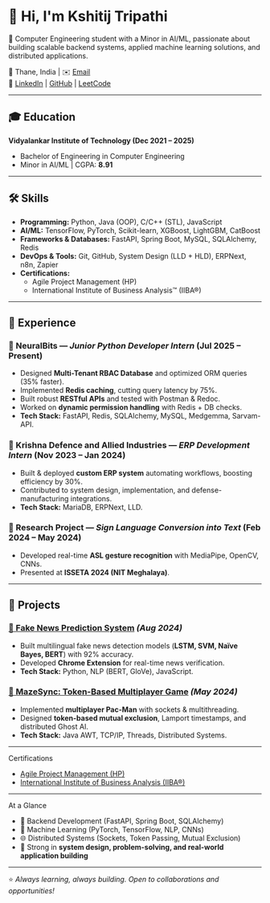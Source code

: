 
<!---
KAT924809/KAT924809 is a ✨ special ✨ repository because its `README.md` (this file) appears on your GitHub profile.
You can click the Preview link to take a look at your changes.
--->
# 👋 Hi, I'm Kshitij Tripathi  

🚀 Computer Engineering student with a Minor in AI/ML, passionate about building scalable backend systems, applied machine learning solutions, and distributed applications.  

📍 Thane, India | ✉️ [Email](mailto:k.a.t924802@gmail.com)  
🔗 [LinkedIn](https://www.linkedin.com/in/kshitij-tripathi-b96573362) | [GitHub](https://github.com/kat924809) | [LeetCode](https://leetcode.com/u/kat924809/)  

---

## 🎓 Education  
**Vidyalankar Institute of Technology (Dec 2021 – 2025)**  
- Bachelor of Engineering in Computer Engineering  
- Minor in AI/ML | CGPA: **8.91**  

---

## 🛠️ Skills  

- **Programming:** Python, Java (OOP), C/C++ (STL), JavaScript  
- **AI/ML:** TensorFlow, PyTorch, Scikit-learn, XGBoost, LightGBM, CatBoost  
- **Frameworks & Databases:** FastAPI, Spring Boot, MySQL, SQLAlchemy, Redis  
- **DevOps & Tools:** Git, GitHub, System Design (LLD + HLD), ERPNext, n8n, Zapier  
- **Certifications:**  
  - Agile Project Management (HP)  
  - International Institute of Business Analysis™ (IIBA®)  

---

## 💼 Experience  

### 🔹 NeuralBits — *Junior Python Developer Intern* (Jul 2025 – Present)  
- Designed **Multi-Tenant RBAC Database** and optimized ORM queries (35% faster).  
- Implemented **Redis caching**, cutting query latency by 75%.  
- Built robust **RESTful APIs** and tested with Postman & Redoc.  
- Worked on **dynamic permission handling** with Redis + DB checks.  
- **Tech Stack:** FastAPI, Redis, SQLAlchemy, MySQL, Medgemma, Sarvam-API.  

### 🔹 Krishna Defence and Allied Industries — *ERP Development Intern* (Nov 2023 – Jan 2024)  
- Built & deployed **custom ERP system** automating workflows, boosting efficiency by 30%.  
- Contributed to system design, implementation, and defense-manufacturing integrations.  
- **Tech Stack:** MariaDB, ERPNext, LLD.  

### 🔹 Research Project — *Sign Language Conversion into Text* (Feb 2024 – May 2024)  
- Developed real-time **ASL gesture recognition** with MediaPipe, OpenCV, CNNs.  
- Presented at **ISSETA 2024 (NIT Meghalaya)**.  

---

## 🚀 Projects  

### [📰 Fake News Prediction System](https://github.com/kat924809/FakeNewsPrediction) *(Aug 2024)*  
- Built multilingual fake news detection models (**LSTM, SVM, Naïve Bayes, BERT**) with 92% accuracy.  
- Developed **Chrome Extension** for real-time news verification.  
- **Tech Stack:** Python, NLP (BERT, GloVe), JavaScript.  

### [👾 MazeSync: Token-Based Multiplayer Game](https://github.com/KAT924809/PacmanOnline) *(May 2024)*  
- Implemented **multiplayer Pac-Man** with sockets & multithreading.  
- Designed **token-based mutual exclusion**, Lamport timestamps, and distributed Ghost AI.  
- **Tech Stack:** Java AWT, TCP/IP, Threads, Distributed Systems.  

---

 Certifications  

- [Agile Project Management (HP)](https://www.life-global.org/certificate/76e456e2-af96-40a7-b6ca-c16bffeca4cf)  
- [International Institute of Business Analysis (IIBA®)](https://www.linkedin.com/learning/certificates/59e21ba6a942853a8bce002fa9d0ae9710ef9127fc658ba2ffdb8ec1d871825f)  

---

 At a Glance  
- 🔧 Backend Development (FastAPI, Spring Boot, SQLAlchemy)  
- 🧠 Machine Learning (PyTorch, TensorFlow, NLP, CNNs)  
- 🌐 Distributed Systems (Sockets, Token Passing, Mutual Exclusion)  
- 🎯 Strong in **system design, problem-solving, and real-world application building**  

---
⭐️ *Always learning, always building. Open to collaborations and opportunities!*  
